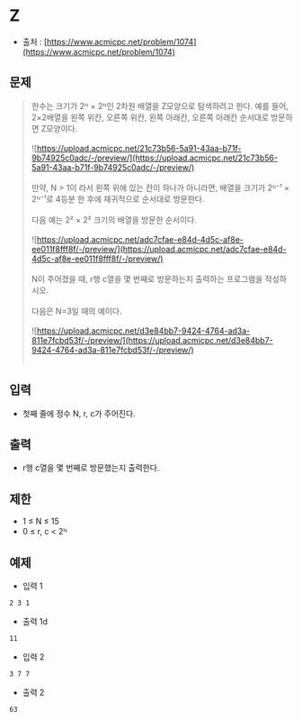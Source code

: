 # Z
 
- 출처 : [https://www.acmicpc.net/problem/1074](https://www.acmicpc.net/problem/1074)

## 문제

> 한수는 크기가 2ᴺ × 2ᴺ인 2차원 배열을 Z모양으로 탐색하려고 한다. 예를 들어, 2×2배열을 왼쪽 위칸, 오른쪽 위칸, 왼쪽 아래칸, 오른쪽 아래칸 순서대로 방문하면 Z모양이다. </br></br>
> ![https://upload.acmicpc.net/21c73b56-5a91-43aa-b71f-9b74925c0adc/-/preview/](https://upload.acmicpc.net/21c73b56-5a91-43aa-b71f-9b74925c0adc/-/preview/) </br></br>
> 만약, N > 1이 라서 왼쪽 위에 있는 칸이 하나가 아니라면, 배열을 크기가 2ᴺ⁻¹ × 2ᴺ⁻¹로 4등분 한 후에 재귀적으로 순서대로 방문한다.</br></br>
> 다음 예는 2² × 2² 크기의 배열을 방문한 순서이다.</br></br>
> ![https://upload.acmicpc.net/adc7cfae-e84d-4d5c-af8e-ee011f8fff8f/-/preview/](https://upload.acmicpc.net/adc7cfae-e84d-4d5c-af8e-ee011f8fff8f/-/preview/)</br></br>
> N이 주어졌을 때, r행 c열을 몇 번째로 방문하는지 출력하는 프로그램을 작성하시오.</br></br>
> 다음은 N=3일 때의 예이다.</br></br>
> ![https://upload.acmicpc.net/d3e84bb7-9424-4764-ad3a-811e7fcbd53f/-/preview/](https://upload.acmicpc.net/d3e84bb7-9424-4764-ad3a-811e7fcbd53f/-/preview/)</br></br>

## 입력

- 첫째 줄에 정수 N, r, c가 주어진다.

## 출력

- r행 c열을 몇 번째로 방문했는지 출력한다.

## 제한

- 1 ≤ N ≤ 15
- 0 ≤ r, c < 2ᴺ

## 예제

- 입력 1

```cmd
2 3 1
```

- 출력 1d

```cmd
11
```

- 입력 2

```cmd
3 7 7
```

- 출력 2

```cmd
63
```
